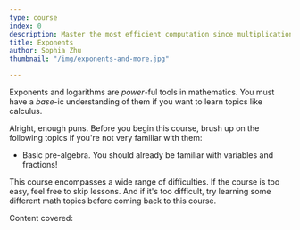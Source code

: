 ```yaml
---
type: course
index: 0
description: Master the most efficient computation since multiplication!
title: Exponents
author: Sophia Zhu
thumbnail: "/img/exponents-and-more.jpg"

---
```

Exponents and logarithms are *power*-ful tools in mathematics. You must have a *base*-ic understanding of them if you want to learn topics like calculus.

Alright, enough puns. Before you begin this course, brush up on the following topics if you're not very familiar with them:

- Basic pre-algebra. You should already be familiar with variables and fractions! 

This course encompasses a wide range of difficulties. If the course is too easy, feel free to skip lessons. And if it's too difficult, try learning some different math topics before coming back to this course. 

Content covered:

<!--stackedit_data:
eyJoaXN0b3J5IjpbMTQxODc5MTY5MCwyMDU4NzM2NDIwLC00Mj
U3OTE3ODYsLTIwMDE2NjM4MzgsMTA4NTAyOTU3NV19
-->